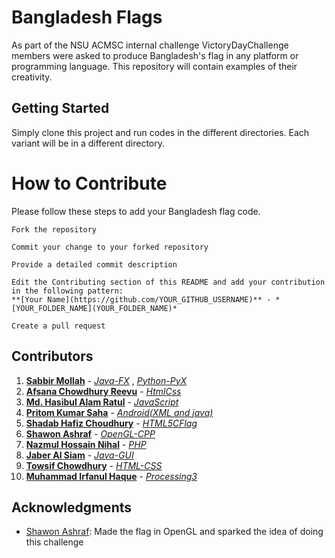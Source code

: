 # Bangladesh Flags

As part of the NSU ACMSC internal challenge VictoryDayChallenge members were asked to produce Bangladesh's flag in any platform or programming language. This repository will contain examples of their creativity.

## Getting Started

Simply clone this project and run codes in the different directories.
Each variant will be in a different directory.


# How to Contribute

Please follow these steps to add your Bangladesh flag code.

```
Fork the repository
```

```
Commit your change to your forked repository 
```

```
Provide a detailed commit description 
```

```
Edit the Contributing section of this README and add your contribution in the following pattern:
**[Your Name](https://github.com/YOUR_GITHUB_USERNAME)** - *[YOUR_FOLDER_NAME](YOUR_FOLDER_NAME)*
```

```
Create a pull request
```


## Contributors
1. **[Sabbir Mollah](https://github.com/SabbirMollah)** - *[Java-FX](Java-FX)* , *[Python-PyX](Python-PyX)*
2. **[Afsana Chowdhury Reevu](https://github.com/AfsanaRv)** - *[HtmlCss](HtmlCss)*
3. **[Md. Hasibul Alam Ratul](https://github.com/ratul16)** - *[JavaScript](JavaScript)*
4. **[Pritom Kumar Saha](https://github.com/BlankZer0)** - *[Android(XML and java)](Android)*
5. **[Shadab Hafiz Choudhury](https://github.com/Namerlight)** - *[HTML5CFlag](HTML5CFlag)*
6. **[Shawon Ashraf](https://github.com/ShawonAshraf)** - *[OpenGL-CPP](OpenGL-CPP)*
7. **[Nazmul Hossain Nihal](https://github.com/nazmulhossainnihal)** - *[PHP](PHP)*
8. **[Jaber Al Siam](https://github.com/JaberAlSiam)** - *[Java-GUI](Java-GUI)*
9. **[Towsif Chowdhury](https://github.com/Towsif13)** - *[HTML-CSS](HTML-CSS)*
10. **[Muhammad Irfanul Haque](https://github.com/mi897)** - *[Processing3](Processing3)*

## Acknowledgments

* [Shawon Ashraf](https://github.com/ShawonAshraf): Made the flag in OpenGL and sparked the idea of doing this challenge

